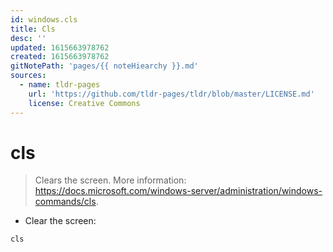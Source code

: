 ```yaml
---
id: windows.cls
title: Cls
desc: ''
updated: 1615663978762
created: 1615663978762
gitNotePath: 'pages/{{ noteHiearchy }}.md'
sources:
  - name: tldr-pages
    url: 'https://github.com/tldr-pages/tldr/blob/master/LICENSE.md'
    license: Creative Commons
---
```

# cls

> Clears the screen.
> More information: <https://docs.microsoft.com/windows-server/administration/windows-commands/cls>.

- Clear the screen:

`cls`

